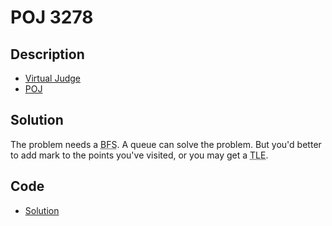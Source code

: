 # POJ 3278

## Description

- [Virtual Judge](https://vjudge.net/problem/POJ-3278)
- [POJ](http://poj.org/problem?id=3278)

## Solution

The problem needs a <abbr title="Breadth-First Search">BFS</abbr>. A queue can solve the problem. But you'd better to add mark to the points you've visited, or you may get a <abbr title="Time Limit Exceed">TLE</abbr>.

## Code

- [Solution](POJ.3278.0.cpp)
